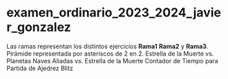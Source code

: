 #  examen_ordinario_2023_2024_javier_gonzalez

Las ramas representan los distintos ejercicios **Rama1** **Rama2** y **Rama3**.
Pirámide representada por asteriscos de 2 en 2.
Estrella de la Muerte vs. Planetas
Naves Aliadas vs. Estrella de la Muerte
Contador de Tiempo para Partida de Ajedrez Blitz
